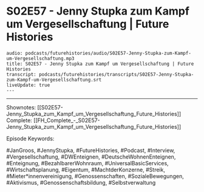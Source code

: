# S02E57 - Jenny Stupka zum Kampf um Vergesellschaftung | Future Histories

```audio-note
audio: podcasts/futurehistories/audio/S02E57-Jenny-Stupka-zum-Kampf-um-Vergesellschaftung.mp3
title: S02E57 - Jenny Stupka zum Kampf um Vergesellschaftung | Future Histories
transcript: podcasts/futurehistories/transcripts/S02E57-Jenny-Stupka-zum-Kampf-um-Vergesellschaftung.srt
liveUpdate: true
---

```
---

Shownotes: [[S02E57-Jenny_Stupka_zum_Kampf_um_Vergesellschaftung_Future_Histories]]
Complete: [[FH_Complete_-_S02E57-Jenny_Stupka_zum_Kampf_um_Vergesellschaftung_Future_Histories]]

Episode Keywords:

#JanGroos, #JennyStupka, #FutureHistories, #Podcast, #Interview, #Vergesellschaftung, #DWEnteignen, #DeutscheWohnenEnteignen, #Enteignung, #BezahlbarerWohnraum, #UniversalBasicServices, #Wirtschaftsplanung, #Eigentum, #MachtderKonzerne, #Streik, #Mieter\*innenvereinigung, #Genossenschaften, #SozialeBewegungen, #Aktivismus, #Genossenschaftsbildung, #Selbstverwaltung
